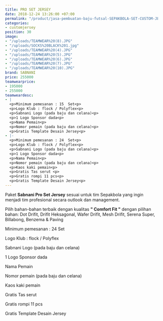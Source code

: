 ```yaml
---
title: PRO SET JERSEY
date: 2018-12-24 13:26:00 +07:00
permalink: "/product/jasa-pembuatan-baju-futsal-SEPAKBOLA-SET-CUSTOM-JERSEY-PRO.html"
categories:
- customjersey
position: 30
image:
- "/uploads/TEAMWEAR%20(8).JPG"
- "/uploads/SOCKS%20BLACK%201.jpg"
- "/uploads/TEAMWEAR%20(4).JPG"
- "/uploads/TEAMWEAR%20(5).JPG"
- "/uploads/TEAMWEAR%20(6).JPG"
- "/uploads/TEAMWEAR%20(7).JPG"
- "/uploads/TEAMWEAR%20(10).JPG"
brand: SABNANI
price: 255000
teamwearprice:
- 195000
- 255000
teamweardesc:
- |
  <p>Minimum pemesanan : 15  Set<p>
  <p>Logo Klub : flock / Polyflex<p>
  <p>Sabnani Logo (pada baju dan celana)<p>
  <p>1 Logo Sponsor dada<p>
  <p>Nama Pemain<p>
  <p>Nomor pemain (pada baju dan celana)<p>
  <p>Gratis Template Desain Jersey<p>
- |-
  <p>Minimum pemesanan : 24  Set<p>
  <p>Logo Klub : flock / Polyflex<p>
  <p>Sabnani Logo (pada baju dan celana)<p>
  <p>1 Logo Sponsor dada<p>
  <p>Nama Pemain<p>
  <p>Nomor pemain (pada baju dan celana)<p>
  <p>Kaos kaki pemain<p>
  <p>Gratis Tas serut <p>
  <p>Gratis rompi 11 pcs<p>
  <p>Gratis Template Desain Jersey<p>
---
```


Paket  **Sabnani Pro Set Jersey** sesuai untuk tim Sepakbola yang ingin menjadi tim profesional secara outlook dan management.

Pilih bahan-bahan terbaik dengan kualitas **" Comfort Fit "**  dengan pilihan bahan: Dot Drifit, Drifit Heksagonal, Wafer Drifit, Mesh Drifit, Serena Super, Billabong, Benzema & Paving

<p>Minimum pemesanan : 24  Set<p>
<p>Logo Klub : flock / Polyflex<p>
<p>Sabnani Logo (pada baju dan celana)<p>
<p>1 Logo Sponsor dada<p>
<p>Nama Pemain<p>
<p>Nomor pemain (pada baju dan celana)<p>
<p>Kaos kaki pemain<p>
<p>Gratis Tas serut <p>
<p>Gratis rompi 11 pcs<p>
<p>Gratis Template Desain Jersey<p>





